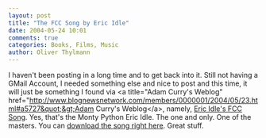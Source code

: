```yaml
---
layout: post
title: "The FCC Song by Eric Idle"
date: 2004-05-24 10:01
comments: true
categories: Books, Films, Music
author: Oliver Thylmann
---
```



I haven't been posting in a long time and to get back into it. Still not having a GMail Account, I needed something else and nice to post and this time, it will just be something I found via &lt;a title=&quot;Adam Curry's Weblog&quot; href=&quot;http://www.blognewsnetwork.com/members/0000001/2004/05/23.html#a5727&quot;&gt;Adam Curry's Weblog&lt;/a&gt;, namely, [Eric Idle's FCC Song](http://www.pythonline.com/plugs/idle/index.shtml). Yes, that's the Monty Python Eric Idle. The one and only. One of the masters. You can [download the song right here](http://www.pythonline.com/plugs/idle/index.shtml). Great stuff.


